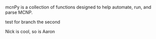 mcnPy is a collection of functions designed to help automate, run, and parse MCNP.

test for branch the second


Nick is cool, so is Aaron
